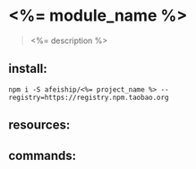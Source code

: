# <%= module_name %>
> <%= description %>

## install:
```shell
npm i -S afeiship/<%= project_name %> --registry=https://registry.npm.taobao.org
```

## resources:

## commands:
